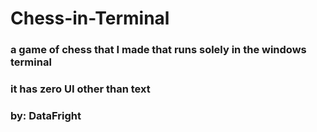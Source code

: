 # Chess-in-Terminal
### a game of chess that I made that runs solely in the windows terminal
### it has zero UI other than text

### by: DataFright